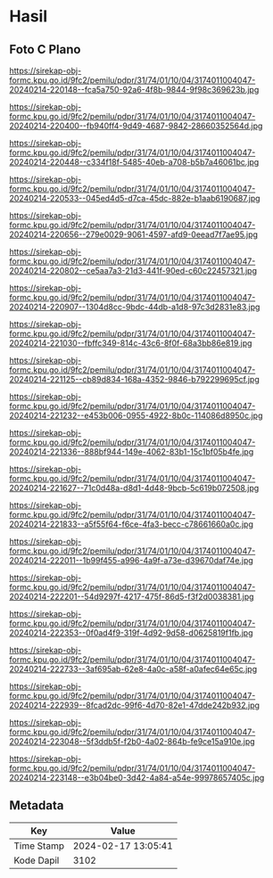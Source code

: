 # Hasil

## Foto C Plano

https://sirekap-obj-formc.kpu.go.id/9fc2/pemilu/pdpr/31/74/01/10/04/3174011004047-20240214-220148--fca5a750-92a6-4f8b-9844-9f98c369623b.jpg

https://sirekap-obj-formc.kpu.go.id/9fc2/pemilu/pdpr/31/74/01/10/04/3174011004047-20240214-220400--fb940ff4-9d49-4687-9842-28660352564d.jpg

https://sirekap-obj-formc.kpu.go.id/9fc2/pemilu/pdpr/31/74/01/10/04/3174011004047-20240214-220448--c334f18f-5485-40eb-a708-b5b7a46061bc.jpg

https://sirekap-obj-formc.kpu.go.id/9fc2/pemilu/pdpr/31/74/01/10/04/3174011004047-20240214-220533--045ed4d5-d7ca-45dc-882e-b1aab6190687.jpg

https://sirekap-obj-formc.kpu.go.id/9fc2/pemilu/pdpr/31/74/01/10/04/3174011004047-20240214-220656--279e0029-9061-4597-afd9-0eead7f7ae95.jpg

https://sirekap-obj-formc.kpu.go.id/9fc2/pemilu/pdpr/31/74/01/10/04/3174011004047-20240214-220802--ce5aa7a3-21d3-441f-90ed-c60c22457321.jpg

https://sirekap-obj-formc.kpu.go.id/9fc2/pemilu/pdpr/31/74/01/10/04/3174011004047-20240214-220907--1304d8cc-9bdc-44db-a1d8-97c3d2831e83.jpg

https://sirekap-obj-formc.kpu.go.id/9fc2/pemilu/pdpr/31/74/01/10/04/3174011004047-20240214-221030--fbffc349-814c-43c6-8f0f-68a3bb86e819.jpg

https://sirekap-obj-formc.kpu.go.id/9fc2/pemilu/pdpr/31/74/01/10/04/3174011004047-20240214-221125--cb89d834-168a-4352-9846-b792299695cf.jpg

https://sirekap-obj-formc.kpu.go.id/9fc2/pemilu/pdpr/31/74/01/10/04/3174011004047-20240214-221232--e453b006-0955-4922-8b0c-114086d8950c.jpg

https://sirekap-obj-formc.kpu.go.id/9fc2/pemilu/pdpr/31/74/01/10/04/3174011004047-20240214-221336--888bf944-149e-4062-83b1-15c1bf05b4fe.jpg

https://sirekap-obj-formc.kpu.go.id/9fc2/pemilu/pdpr/31/74/01/10/04/3174011004047-20240214-221627--71c0d48a-d8d1-4d48-9bcb-5c619b072508.jpg

https://sirekap-obj-formc.kpu.go.id/9fc2/pemilu/pdpr/31/74/01/10/04/3174011004047-20240214-221833--a5f55f64-f6ce-4fa3-becc-c78661660a0c.jpg

https://sirekap-obj-formc.kpu.go.id/9fc2/pemilu/pdpr/31/74/01/10/04/3174011004047-20240214-222011--1b99f455-a996-4a9f-a73e-d39670daf74e.jpg

https://sirekap-obj-formc.kpu.go.id/9fc2/pemilu/pdpr/31/74/01/10/04/3174011004047-20240214-222201--54d9297f-4217-475f-86d5-f3f2d0038381.jpg

https://sirekap-obj-formc.kpu.go.id/9fc2/pemilu/pdpr/31/74/01/10/04/3174011004047-20240214-222353--0f0ad4f9-319f-4d92-9d58-d0625819f1fb.jpg

https://sirekap-obj-formc.kpu.go.id/9fc2/pemilu/pdpr/31/74/01/10/04/3174011004047-20240214-222733--3af695ab-62e8-4a0c-a58f-a0afec64e65c.jpg

https://sirekap-obj-formc.kpu.go.id/9fc2/pemilu/pdpr/31/74/01/10/04/3174011004047-20240214-222939--8fcad2dc-99f6-4d70-82e1-47dde242b932.jpg

https://sirekap-obj-formc.kpu.go.id/9fc2/pemilu/pdpr/31/74/01/10/04/3174011004047-20240214-223048--5f3ddb5f-f2b0-4a02-864b-fe9ce15a910e.jpg

https://sirekap-obj-formc.kpu.go.id/9fc2/pemilu/pdpr/31/74/01/10/04/3174011004047-20240214-223148--e3b04be0-3d42-4a84-a54e-99978657405c.jpg


## Metadata

| Key        | Value               |
| ---------- | ------------------- |
| Time Stamp | 2024-02-17 13:05:41 |
| Kode Dapil | 3102                |



